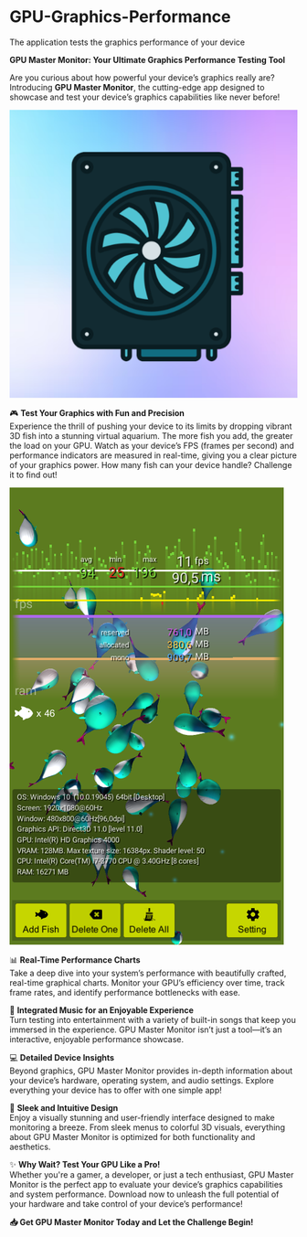 # GPU-Graphics-Performance
The application tests the graphics performance of your device

**GPU Master Monitor: Your Ultimate Graphics Performance Testing Tool**  

Are you curious about how powerful your device’s graphics really are? Introducing **GPU Master Monitor**, the cutting-edge app designed to showcase and test your device’s graphics capabilities like never before! 

![screenshot](Assets/Sprites/icon.png)

🎮 **Test Your Graphics with Fun and Precision**  
Experience the thrill of pushing your device to its limits by dropping vibrant 3D fish into a stunning virtual aquarium. The more fish you add, the greater the load on your GPU. Watch as your device’s FPS (frames per second) and performance indicators are measured in real-time, giving you a clear picture of your graphics power. How many fish can your device handle? Challenge it to find out!

![screenshot](screenshot1.png)

📊 **Real-Time Performance Charts**  
Take a deep dive into your system’s performance with beautifully crafted, real-time graphical charts. Monitor your GPU’s efficiency over time, track frame rates, and identify performance bottlenecks with ease.  

🎵 **Integrated Music for an Enjoyable Experience**  
Turn testing into entertainment with a variety of built-in songs that keep you immersed in the experience. GPU Master Monitor isn’t just a tool—it’s an interactive, enjoyable performance showcase.  

💻 **Detailed Device Insights**  
Beyond graphics, GPU Master Monitor provides in-depth information about your device’s hardware, operating system, and audio settings. Explore everything your device has to offer with one simple app!  

🎨 **Sleek and Intuitive Design**  
Enjoy a visually stunning and user-friendly interface designed to make monitoring a breeze. From sleek menus to colorful 3D visuals, everything about GPU Master Monitor is optimized for both functionality and aesthetics.  

✨ **Why Wait? Test Your GPU Like a Pro!**  
Whether you're a gamer, a developer, or just a tech enthusiast, GPU Master Monitor is the perfect app to evaluate your device’s graphics capabilities and system performance. Download now to unleash the full potential of your hardware and take control of your device’s performance!  

**📥 Get GPU Master Monitor Today and Let the Challenge Begin!**  